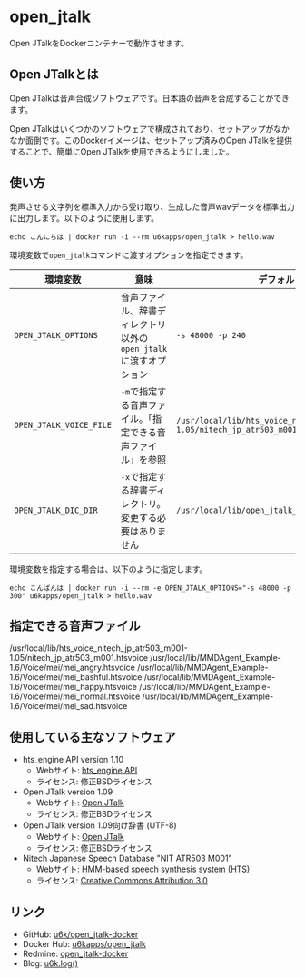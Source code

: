 # open_jtalk

Open JTalkをDockerコンテナーで動作させます。

## Open JTalkとは

Open JTalkは音声合成ソフトウェアです。日本語の音声を合成することができます。

Open JTalkはいくつかのソフトウェアで構成されており、セットアップがなかなか面倒です。このDockerイメージは、セットアップ済みのOpen JTalkを提供することで、簡単にOpen JTalkを使用できるようにしました。

## 使い方

発声させる文字列を標準入力から受け取り、生成した音声wavデータを標準出力に出力します。以下のように使用します。

```
echo こんにちは | docker run -i --rm u6kapps/open_jtalk > hello.wav
```

環境変数で`open_jtalk`コマンドに渡すオプションを指定できます。

|環境変数|意味|デフォルト値|
|---|---|---|
|`OPEN_JTALK_OPTIONS`|音声ファイル、辞書ディレクトリ以外の`open_jtalk`に渡すオプション|`-s 48000 -p 240`|
|`OPEN_JTALK_VOICE_FILE`|`-m`で指定する音声ファイル。「指定できる音声ファイル」を参照|`/usr/local/lib/hts_voice_nitech_jp_atr503_m001-1.05/nitech_jp_atr503_m001.htsvoice`|
|`OPEN_JTALK_DIC_DIR`|`-x`で指定する辞書ディレクトリ。変更する必要はありません|`/usr/local/lib/open_jtalk_dic_utf_8-1.09`|

環境変数を指定する場合は、以下のように指定します。

```
echo こんばんは | docker run -i --rm -e OPEN_JTALK_OPTIONS="-s 48000 -p 300" u6kapps/open_jtalk > hello.wav
```

## 指定できる音声ファイル

/usr/local/lib/hts_voice_nitech_jp_atr503_m001-1.05/nitech_jp_atr503_m001.htsvoice
/usr/local/lib/MMDAgent_Example-1.6/Voice/mei/mei_angry.htsvoice
/usr/local/lib/MMDAgent_Example-1.6/Voice/mei/mei_bashful.htsvoice
/usr/local/lib/MMDAgent_Example-1.6/Voice/mei/mei_happy.htsvoice
/usr/local/lib/MMDAgent_Example-1.6/Voice/mei/mei_normal.htsvoice
/usr/local/lib/MMDAgent_Example-1.6/Voice/mei/mei_sad.htsvoice

## 使用している主なソフトウェア

* hts_engine API version 1.10
    * Webサイト: [hts_engine API](http://hts-engine.sourceforge.net/)
    * ライセンス: 修正BSDライセンス
* Open JTalk version 1.09
    * Webサイト: [Open JTalk](http://open-jtalk.sourceforge.net/)
    * ライセンス: 修正BSDライセンス
* Open JTalk version 1.09向け辞書 (UTF-8)
    * Webサイト: [Open JTalk](http://open-jtalk.sourceforge.net/)
    * ライセンス: 修正BSDライセンス
* Nitech Japanese Speech Database "NIT ATR503 M001"
    * Webサイト: [HMM-based speech synthesis system (HTS)](http://hts.sp.nitech.ac.jp/)
    * ライセンス: [Creative Commons Attribution 3.0](https://creativecommons.org/licenses/by/3.0/)

## リンク

* GitHub: [u6k/open_jtalk-docker](https://github.com/u6k/open_jtalk-docker)
* Docker Hub: [u6kapps/open_jtalk](https://hub.docker.com/r/u6kapps/open_jtalk/)
* Redmine: [open_jtalk-docker](https://myredmine-u6kapps.rhcloud.com/projects/openjtalk-docker)
* Blog: [u6k.log()](http://blog.u6k.me/)
